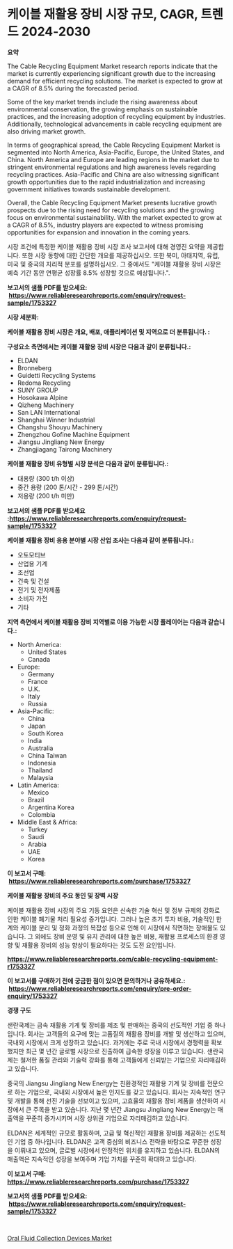 <p><h1>케이블 재활용 장비 시장 규모, CAGR, 트렌드 2024-2030</h1></p><p><strong>요약</strong></p>
<p><p>The Cable Recycling Equipment Market research reports indicate that the market is currently experiencing significant growth due to the increasing demand for efficient recycling solutions. The market is expected to grow at a CAGR of 8.5% during the forecasted period. </p><p>Some of the key market trends include the rising awareness about environmental conservation, the growing emphasis on sustainable practices, and the increasing adoption of recycling equipment by industries. Additionally, technological advancements in cable recycling equipment are also driving market growth.</p><p>In terms of geographical spread, the Cable Recycling Equipment Market is segmented into North America, Asia-Pacific, Europe, the United States, and China. North America and Europe are leading regions in the market due to stringent environmental regulations and high awareness levels regarding recycling practices. Asia-Pacific and China are also witnessing significant growth opportunities due to the rapid industrialization and increasing government initiatives towards sustainable development.</p><p>Overall, the Cable Recycling Equipment Market presents lucrative growth prospects due to the rising need for recycling solutions and the growing focus on environmental sustainability. With the market expected to grow at a CAGR of 8.5%, industry players are expected to witness promising opportunities for expansion and innovation in the coming years. </p><p>시장 조건에 특정한 케이블 재활용 장비 시장 조사 보고서에 대해 경영진 요약을 제공합니다. 또한 시장 동향에 대한 간단한 개요를 제공하십시오. 또한 북미, 아태지역, 유럽, 미국 및 중국의 지리적 분포를 설명하십시오. 그 중에서도 "케이블 재활용 장비 시장은 예측 기간 동안 연평균 성장률 8.5% 성장할 것으로 예상됩니다.".</p></p>
<p><strong>보고서의 샘플 PDF를 받으세요: &nbsp;<a href="https://www.reliableresearchreports.com/enquiry/request-sample/1753327">https://www.reliableresearchreports.com/enquiry/request-sample/1753327</a></strong></p>
<p><strong>시장 세분화:</strong></p>
<p><strong> 케이블 재활용 장비 시장은 개요, 배포, 애플리케이션 및 지역으로 더 분류됩니다. :</strong></p>
<p><strong>구성요소 측면에서는 케이블 재활용 장비 시장은 다음과 같이 분류됩니다.:</strong></p>
<p><ul><li>ELDAN</li><li>Bronneberg</li><li>Guidetti Recycling Systems</li><li>Redoma Recycling</li><li>SUNY GROUP</li><li>Hosokawa Alpine</li><li>Qizheng Machinery</li><li>San LAN International</li><li>Shanghai Winner Industrial</li><li>Changshu Shouyu Machinery</li><li>Zhengzhou Gofine Machine Equipment</li><li>Jiangsu Jingliang New Energy</li><li>Zhangjiagang Tairong Machinery</li></ul></p>
<p><strong> 케이블 재활용 장비 유형별 시장 분석은 다음과 같이 분류됩니다.:</strong></p>
<p><ul><li>대용량 (300 t/h 이상)</li><li>중간 용량 (200 톤/시간 - 299 톤/시간)</li><li>저용량 (200 t/h 미만)</li></ul></p>
<p><strong>보고서의 샘플 PDF를 받으세요 :<a href="https://www.reliableresearchreports.com/enquiry/request-sample/1753327">https://www.reliableresearchreports.com/enquiry/request-sample/1753327</a></strong></p>
<p><strong> 케이블 재활용 장비 응용 분야별 시장 산업 조사는 다음과 같이 분류됩니다.:</strong></p>
<p><ul><li>오토모티브</li><li>산업용 기계</li><li>조선업</li><li>건축 및 건설</li><li>전기 및 전자제품</li><li>소비자 가전</li><li>기타</li></ul></p>
<p><strong>지역 측면에서 케이블 재활용 장비 지역별로 이용 가능한 시장 플레이어는 다음과 같습니다.:</strong></p>
<p><ul>
    <li>
        North America:
        <ul>
            <li>United States</li>
            <li>Canada</li>
        </ul>
    </li>
    <li>
        Europe:
        <ul>
            <li>Germany</li>
            <li>France</li>
            <li>U.K.</li>
            <li>Italy</li>
            <li>Russia</li>
        </ul>
    </li>
    <li>
        Asia-Pacific:
        <ul>
            <li>China</li>
            <li>Japan</li>
            <li>South Korea</li>
            <li>India</li>
            <li>Australia</li>
            <li>China Taiwan</li>
            <li>Indonesia</li>
            <li>Thailand</li>
            <li>Malaysia</li>
        </ul>
    </li>
    <li>
        Latin America:
        <ul>
            <li>Mexico</li>
            <li>Brazil</li>
            <li>Argentina Korea</li>
            <li>Colombia</li>
        </ul>
    </li>
    <li>
        Middle East & Africa:
        <ul>
            <li>Turkey</li>
            <li>Saudi</li>
            <li>Arabia</li>
            <li>UAE</li>
            <li>Korea</li>
        </ul>
    </li>
    </ul></p>
<p><strong>이 보고서 구매: &nbsp;<a href="https://www.reliableresearchreports.com/purchase/1753327">https://www.reliableresearchreports.com/purchase/1753327</a></strong></p>
<p><strong>케이블 재활용 장비의 주요 동인 및 장벽 시장</strong></p>
<p><p>케이블 재활용 장비 시장의 주요 기동 요인은 신속한 기술 혁신 및 정부 규제의 강화로 인한 케이블 폐기물 처리 필요성 증가입니다. 그러나 높은 초기 투자 비용, 기술적인 한계와 케이블 분리 및 정화 과정의 복잡성 등으로 인해 이 시장에서 직면하는 장애물도 있습니다. 그 외에도 장비 운영 및 유지 관리에 대한 높은 비용, 재활용 프로세스의 환경 영향 및 재활용 장비의 성능 향상이 필요하다는 것도 도전 요인입니다.</p></p>
<p><strong><a href="https://www.reliableresearchreports.com/cable-recycling-equipment-r1753327">https://www.reliableresearchreports.com/cable-recycling-equipment-r1753327</a></strong></p>
<p><strong>이 보고서를 구매하기 전에 궁금한 점이 있으면 문의하거나 공유하세요.: &nbsp;<a href="https://www.reliableresearchreports.com/enquiry/pre-order-enquiry/1753327">https://www.reliableresearchreports.com/enquiry/pre-order-enquiry/1753327</a></strong></p>
<p><strong>경쟁 구도</strong></p>
<p><p>샌란국제는 금속 재활용 기계 및 장비를 제조 및 판매하는 중국의 선도적인 기업 중 하나입니다. 회사는 고객들의 요구에 맞는 고품질의 재활용 장비를 개발 및 생산하고 있으며, 국내외 시장에서 크게 성장하고 있습니다. 과거에는 주로 국내 시장에서 경쟁력을 확보했지만 최근 몇 년간 글로벌 시장으로 진출하여 급속한 성장을 이루고 있습니다. 샌란국제는 철저한 품질 관리와 기술력 강화를 통해 고객들에게 신뢰받는 기업으로 자리매김하고 있습니다.</p><p>중국의 Jiangsu Jingliang New Energy는 친환경적인 재활용 기계 및 장비를 전문으로 하는 기업으로, 국내외 시장에서 높은 인지도를 갖고 있습니다. 회사는 지속적인 연구 및 개발을 통해 선진 기술을 선보이고 있으며, 고효율의 재활용 장비 제품을 생산하여 시장에서 큰 주목을 받고 있습니다. 지난 몇 년간 Jiangsu Jingliang New Energy는 매출액을 꾸준히 증가시키며 시장 상위권 기업으로 자리매김하고 있습니다.</p><p>ELDAN은 세계적인 규모로 활동하며, 고급 및 혁신적인 재활용 장비를 제공하는 선도적인 기업 중 하나입니다. ELDAN은 고객 중심의 비즈니스 전략을 바탕으로 꾸준한 성장을 이뤄내고 있으며, 글로벌 시장에서 안정적인 위치를 유지하고 있습니다. ELDAN의 매출액은 지속적인 성장을 보여주며 기업 가치를 꾸준히 확대하고 있습니다.</p></p>
<p><strong>이 보고서 구매: &nbsp; <a href="https://www.reliableresearchreports.com/purchase/1753327">https://www.reliableresearchreports.com/purchase/1753327</a></strong></p>
<p><strong>보고서의 샘플 PDF를 받으세요: &nbsp;<a href="https://www.reliableresearchreports.com/enquiry/request-sample/1753327">https://www.reliableresearchreports.com/enquiry/request-sample/1753327</a></strong><strong></strong></p>
<p>&nbsp;</p>
<p><p><a href="https://github.com/NorbertYates/Market-Research-Report-List-4/blob/main/oral-fluid-collection-devices-market.md">Oral Fluid Collection Devices Market</a></p></p>